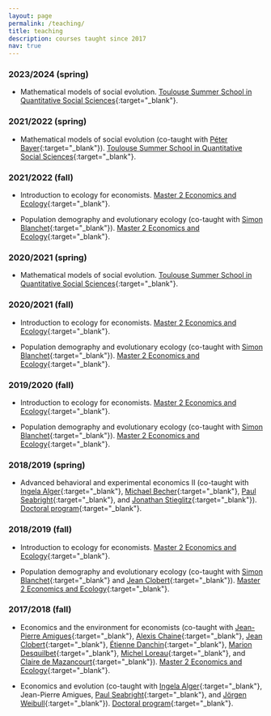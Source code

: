 ```yaml
---
layout: page
permalink: /teaching/
title: teaching
description: courses taught since 2017
nav: true
---
```


### 2023/2024 (spring)

- Mathematical models of social evolution. [Toulouse Summer School in Quantitative Social Sciences](https://www.tse-fr.eu/toulouse-summer-school-quantitative-social-sciences){:target="\_blank"}.


### 2021/2022 (spring)

- Mathematical models of social evolution (co-taught with [Péter Bayer](https://www.sites.google.com/view/peterbayer){:target="\_blank"}). [Toulouse Summer School in Quantitative Social Sciences](https://www.tse-fr.eu/toulouse-summer-school-quantitative-social-sciences){:target="\_blank"}.


### 2021/2022 (fall)

- Introduction to ecology for economists. [Master 2 Economics and Ecology](https://www.tse-fr.eu/master-economics-and-ecology){:target="\_blank"}.

- Population demography and evolutionary ecology (co-taught with [Simon Blanchet](http://simonblanchet.weebly.com/){:target="\_blank"}). [Master 2 Economics and Ecology](https://www.tse-fr.eu/master-economics-and-ecology){:target="\_blank"}.


### 2020/2021 (spring)

- Mathematical models of social evolution. [Toulouse Summer School in Quantitative Social Sciences](https://www.tse-fr.eu/toulouse-summer-school-quantitative-social-sciences){:target="\_blank"}.

### 2020/2021 (fall)

- Introduction to ecology for economists. [Master 2 Economics and Ecology](https://www.tse-fr.eu/master-economics-and-ecology){:target="\_blank"}.

- Population demography and evolutionary ecology (co-taught with [Simon Blanchet](http://simonblanchet.weebly.com/){:target="\_blank"}). [Master 2 Economics and Ecology](https://www.tse-fr.eu/master-economics-and-ecology){:target="\_blank"}.

### 2019/2020 (fall)

- Introduction to ecology for economists. [Master 2 Economics and Ecology](https://www.tse-fr.eu/master-economics-and-ecology){:target="\_blank"}.

- Population demography and evolutionary ecology (co-taught with [Simon Blanchet](http://simonblanchet.weebly.com/){:target="\_blank"}). [Master 2 Economics and Ecology](https://www.tse-fr.eu/master-economics-and-ecology){:target="\_blank"}.


### 2018/2019 (spring)

- Advanced behavioral and experimental economics II (co-taught with [Ingela Alger](https://ingelaalger.weebly.com/){:target="\_blank"}, [Michael Becher](https://www.ie.edu/school-global-public-affairs/faculty-and-research/faculty/michael-becher/){:target="\_blank"}, [Paul Seabright](https://paulseabright.com/){:target="\_blank"},
and [Jonathan Stieglitz](https://www.iast.fr/people/jonathan-stieglitz){:target="\_blank"}). [Doctoral program](https://www.tse-fr.eu/doctoral-program){:target="\_blank"}.

### 2018/2019 (fall)

- Introduction to ecology for economists. [Master 2 Economics and Ecology](https://www.tse-fr.eu/master-economics-and-ecology){:target="\_blank"}.

- Population demography and evolutionary ecology (co-taught with [Simon Blanchet](http://simonblanchet.weebly.com/){:target="\_blank"} and
[Jean Clobert](https://scholar.google.com/citations?user=aq9GnD4AAAAJ){:target="\_blank"}).
[Master 2 Economics and Ecology](https://www.tse-fr.eu/master-economics-and-ecology){:target="\_blank"}.


### 2017/2018 (fall)

- Economics and the environment for economists (co-taught with
[Jean-Pierre Amigues](https://www.tse-fr.eu/people/jean-pierre-amigues){:target="\_blank"},
[Alexis Chaine](https://scholar.google.com/citations?user=U7NInY8AAAAJ){:target="\_blank"},
[Jean Clobert](https://scholar.google.com/citations?user=aq9GnD4AAAAJ){:target="\_blank"},
[Étienne Danchin](http://www.edanchin.fr/?lang=en){:target="\_blank"},
[Marion Desquilbet](https://www.tse-fr.eu/people/marion-desquilbet){:target="\_blank"},
[Michel Loreau](https://scholar.google.co.uk/citations?user=eQNM6tAAAAAJ){:target="\_blank"},
and
[Claire de Mazancourt](https://scholar.google.fi/citations?user=mwd0mqUAAAAJ&hl=fi){:target="\_blank"}).
[Master 2 Economics and Ecology](https://www.tse-fr.eu/master-economics-and-ecology){:target="\_blank"}.

- Economics and evolution (co-taught with [Ingela Alger](https://ingelaalger.weebly.com/){:target="\_blank"}, Jean-Pierre Amigues, [Paul Seabright](https://paulseabright.com/){:target="\_blank"}, and
[Jörgen Weibull](https://sites.google.com/site/joergenweibull/){:target="\_blank"}).
[Doctoral program](https://www.tse-fr.eu/doctoral-program){:target="\_blank"}.

<!--For now, this page is assumed to be a static description of your courses. You can convert it to a collection similar to `_projects/` so that you can have a dedicated page for each course.

Organize your courses by years, topics, or universities, however you like!-->
